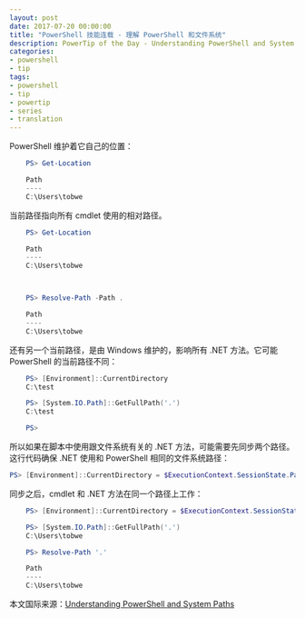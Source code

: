 ```yaml
---
layout: post
date: 2017-07-20 00:00:00
title: "PowerShell 技能连载 - 理解 PowerShell 和文件系统"
description: PowerTip of the Day - Understanding PowerShell and System Paths
categories:
- powershell
- tip
tags:
- powershell
- tip
- powertip
- series
- translation
---
```

PowerShell 维护着它自己的位置：

```powershell
    PS> Get-Location

    Path
    ----
    C:\Users\tobwe
```

当前路径指向所有 cmdlet 使用的相对路径。

```powershell
    PS> Get-Location

    Path
    ----
    C:\Users\tobwe



    PS> Resolve-Path -Path .

    Path
    ----
    C:\Users\tobwe
```

还有另一个当前路径，是由 Windows 维护的，影响所有 .NET 方法。它可能 PowerShell 的当前路径不同：

```powershell
    PS> [Environment]::CurrentDirectory
    C:\test

    PS> [System.IO.Path]::GetFullPath('.')
    C:\test

    PS>
```

所以如果在脚本中使用跟文件系统有关的 .NET 方法，可能需要先同步两个路径。这行代码确保 .NET 使用和 PowerShell 相同的文件系统路径：

```powershell
PS> [Environment]::CurrentDirectory = $ExecutionContext.SessionState.Path.CurrentFileSystemLocation
```

同步之后，cmdlet 和 .NET 方法在同一个路径上工作：

```powershell
    PS> [Environment]::CurrentDirectory = $ExecutionContext.SessionState.Path.CurrentFileSystemLocation

    PS> [System.IO.Path]::GetFullPath('.')
    C:\Users\tobwe

    PS> Resolve-Path '.'

    Path
    ----
    C:\Users\tobwe
```

<!--more-->
本文国际来源：[Understanding PowerShell and System Paths](http://community.idera.com/powershell/powertips/b/tips/posts/understanding-powershell-and-system-paths)
